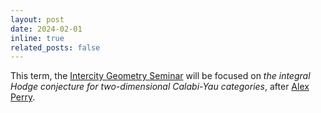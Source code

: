 ```yaml
---
layout: post
date: 2024-02-01
inline: true
related_posts: false
---
```

This term, the [Intercity Geometry
Seminar](https://www.math.leidenuniv.nl/~duttay/icspring24.html) will be focused
on *the integral Hodge conjecture for two-dimensional Calabi-Yau categories*,
after [Alex Perry](https://websites.umich.edu/~arper/).
